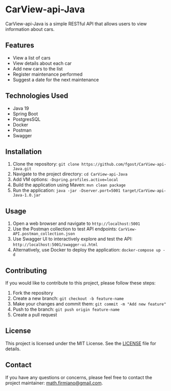 # CarView-api-Java

CarView-api-Java is a simple RESTful API that allows users to view information about cars.

## Features

- View a list of cars
- View details about each car
- Add new cars to the list
- Register maintenance performed
- Suggest a date for the next maintenance

## Technologies Used

- Java 19
- Spring Boot
- PostgresSQL
- Docker
- Postman
- Swagger

## Installation

1. Clone the repository: `git clone https://github.com/fgost/CarView-api-Java.git`
2. Navigate to the project directory: `cd CarView-api-Java`
3. Add VM options: `-Dspring.profiles.active=local`
4. Build the application using Maven: `mvn clean package`
5. Run the application: `java -jar -Dserver.port=5001 target/CarView-api-Java-1.0.jar`

## Usage

1. Open a web browser and navigate to `http://localhost:5001`
2. Use the Postman collection to test API endpoints: `CarView-API.postman_collection.json`
3. Use Swagger UI to interactively explore and test the API: `http://localhost:5001/swagger-ui.html`
4. Alternatively, use Docker to deploy the application: `docker-compose up -d`

## Contributing

If you would like to contribute to this project, please follow these steps:

1. Fork the repository
2. Create a new branch: `git checkout -b feature-name`
3. Make your changes and commit them: `git commit -m "Add new feature"`
4. Push to the branch: `git push origin feature-name`
5. Create a pull request

## License

This project is licensed under the MIT License. See the [LICENSE](https://github.com/fgost/CarView-api-Java/blob/master/LICENSE) file for details.

## Contact

If you have any questions or concerns, please feel free to contact the project maintainer: math.firmiano@gmail.com.